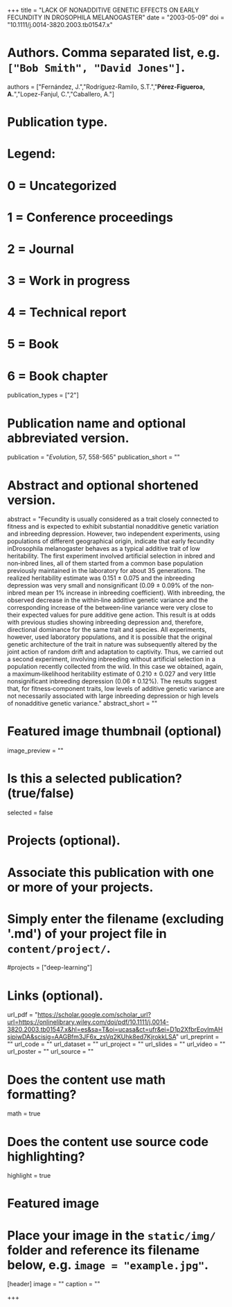 +++
title = "LACK OF NONADDITIVE GENETIC EFFECTS ON EARLY FECUNDITY IN DROSOPHILA MELANOGASTER"
date = "2003-05-09"
doi = "10.1111/j.0014-3820.2003.tb01547.x"

# Authors. Comma separated list, e.g. `["Bob Smith", "David Jones"]`.
authors = ["Fernández, J.","Rodríguez-Ramilo, S.T.","**Pérez-Figueroa, A.**","Lopez-Fanjul, C.","Caballero, A."]

# Publication type.
# Legend:
# 0 = Uncategorized
# 1 = Conference proceedings
# 2 = Journal
# 3 = Work in progress
# 4 = Technical report
# 5 = Book
# 6 = Book chapter
publication_types = ["2"]

# Publication name and optional abbreviated version.
publication = "*Evolution*, 57, 558-565"
publication_short = ""

# Abstract and optional shortened version.
abstract = "Fecundity is usually considered as a trait closely connected to fitness and is expected to exhibit substantial nonadditive genetic variation and inbreeding depression. However, two independent experiments, using populations of different geographical origin, indicate that early fecundity inDrosophila melanogaster behaves as a typical additive trait of low heritability. The first experiment involved artificial selection in inbred and non‐inbred lines, all of them started from a common base population previously maintained in the laboratory for about 35 generations. The realized heritability estimate was 0.151 ± 0.075 and the inbreeding depression was very small and nonsignificant (0.09 ± 0.09% of the non‐inbred mean per 1% increase in inbreeding coefficient). With inbreeding, the observed decrease in the within‐line additive genetic variance and the corresponding increase of the between‐line variance were very close to their expected values for pure additive gene action. This result is at odds with previous studies showing inbreeding depression and, therefore, directional dominance for the same trait and species. All experiments, however, used laboratory populations, and it is possible that the original genetic architecture of the trait in nature was subsequently altered by the joint action of random drift and adaptation to captivity. Thus, we carried out a second experiment, involving inbreeding without artificial selection in a population recently collected from the wild. In this case we obtained, again, a maximum‐likelihood heritability estimate of 0.210 ± 0.027 and very little nonsignificant inbreeding depression (0.06 ± 0.12%). The results suggest that, for fitness‐component traits, low levels of additive genetic variance are not necessarily associated with large inbreeding depression or high levels of nonadditive genetic variance."
abstract_short = ""

# Featured image thumbnail (optional)
image_preview = ""

# Is this a selected publication? (true/false)
selected = false

# Projects (optional).
#   Associate this publication with one or more of your projects.
#   Simply enter the filename (excluding '.md') of your project file in `content/project/`.
#projects = ["deep-learning"]

# Links (optional).
url_pdf = "https://scholar.google.com/scholar_url?url=https://onlinelibrary.wiley.com/doi/pdf/10.1111/j.0014-3820.2003.tb01547.x&hl=es&sa=T&oi=ucasa&ct=ufr&ei=D1p2XfbrEovlmAHsjpiwDA&scisig=AAGBfm3JF6x_zsVq2KUhk8ed7KjrokkLSA"
url_preprint = ""
url_code = ""
url_dataset = ""
url_project = ""
url_slides = ""
url_video = ""
url_poster = ""
url_source = ""

# Does the content use math formatting?
math = true

# Does the content use source code highlighting?
highlight = true

# Featured image
# Place your image in the `static/img/` folder and reference its filename below, e.g. `image = "example.jpg"`.
[header]
image = ""
caption = ""

+++


